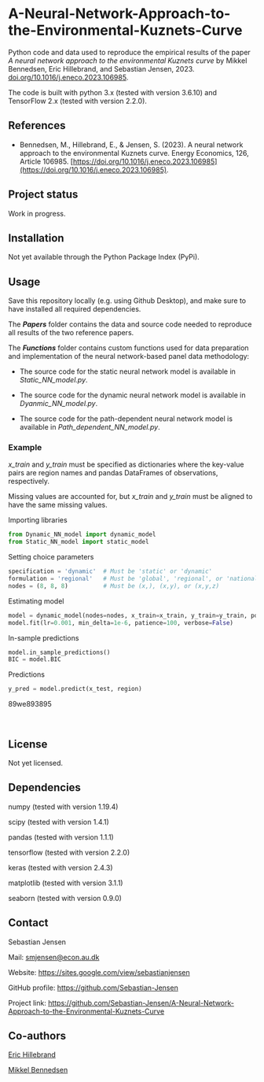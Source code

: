 # A-Neural-Network-Approach-to-the-Environmental-Kuznets-Curve
Python code and data used to reproduce the empirical results of the paper *A neural network approach to the environmental Kuznets curve* by Mikkel Bennedsen, Eric Hillebrand, and Sebastian Jensen, 2023. [doi.org/10.1016/j.eneco.2023.106985](https://doi.org/10.1016/j.eneco.2023.106985).

The code is built with python 3.x (tested with version 3.6.10) and TensorFlow 2.x (tested with version 2.2.0).


## References
* Bennedsen, M., Hillebrand, E., & Jensen, S. (2023). A neural network approach to the environmental Kuznets curve. Energy Economics, 126, Article 106985. [https://doi.org/10.1016/j.eneco.2023.106985](https://doi.org/10.1016/j.eneco.2023.106985).


## Project status
Work in progress.


## Installation
Not yet available through the Python Package Index (PyPi).


## Usage
Save this repository locally (e.g. using Github Desktop), and make sure to have installed all required dependencies. 

The ***Papers*** folder contains the data and source code needed to reproduce all results of the two reference papers.

The ***Functions*** folder contains custom functions used for data preparation and implementation of the neural network-based panel data methodology: 

* The source code for the static neural network model is available in _Static_NN_model.py_.

* The source code for the dynamic neural network model is available in _Dyanmic_NN_model.py_.

 * The source code for the path-dependent neural network model is available in _Path_dependent_NN_model.py_.


### Example

*x_train* and *y_train* must be specified as dictionaries where the key-value pairs are region names and pandas DataFrames of observations, respectively.

Missing values are accounted for, but *x_train* and *y_train* must be aligned to have the same missing values. 


Importing libraries
```python
from Dynamic_NN_model import dynamic_model
from Static_NN_model import static_model
```

Setting choice parameters
```python
specification = 'dynamic'  # Must be 'static' or 'dynamic'
formulation = 'regional'   # Must be 'global', 'regional', or 'national'
nodes = (8, 8, 8)          # Must be (x,), (x,y), or (x,y,z)
```

Estimating model
```python
model = dynamic_model(nodes=nodes, x_train=x_train, y_train=y_train, pop_train=pop_train, formulation=formulation)
model.fit(lr=0.001, min_delta=1e-6, patience=100, verbose=False)
```

In-sample predictions
```python
model.in_sample_predictions()
BIC = model.BIC
```

Predictions
```python
y_pred = model.predict(x_test, region)
```

89we893895
<p float="left">
  <img ![f_OECD_with_ben](https://github.com/Sebastian-Jensen/A-Neural-Network-Approach-to-the-Environmental-Kuznets-Curve/assets/81083641/00028194-eb20-40f1-a51d-c9ef248a5d56) width="100" />
  <img ![f_REF_with_ben](https://github.com/Sebastian-Jensen/A-Neural-Network-Approach-to-the-Environmental-Kuznets-Curve/assets/81083641/1ce31ed2-2366-44a6-b860-af4378430356) width="100" /> 
  <img ![f_Asia_with_ben](https://github.com/Sebastian-Jensen/A-Neural-Network-Approach-to-the-Environmental-Kuznets-Curve/assets/81083641/8ea1443f-efb7-4019-a88f-85d04313bcc3) width="100" />
  <img ![f_MAF_with_ben](https://github.com/Sebastian-Jensen/A-Neural-Network-Approach-to-the-Environmental-Kuznets-Curve/assets/81083641/4caf5c07-61c1-4c94-b852-013c959c5f20) width="100" />
  <img ![f_LAM_with_ben](https://github.com/Sebastian-Jensen/A-Neural-Network-Approach-to-the-Environmental-Kuznets-Curve/assets/81083641/1d3631bb-ec6d-4ba7-a3ec-a51f6d96b7ca) width="100" />
</p>


## License
Not yet licensed.


## Dependencies
numpy (tested with version 1.19.4)

scipy (tested with version 1.4.1)

pandas (tested with version 1.1.1)

tensorflow (tested with version 2.2.0)

keras (tested with version 2.4.3)

matplotlib (tested with version 3.1.1)

seaborn (tested with version 0.9.0)


## Contact
Sebastian Jensen

Mail: smjensen@econ.au.dk

Website: https://sites.google.com/view/sebastianjensen

GitHub profile: https://github.com/Sebastian-Jensen

Project link: https://github.com/Sebastian-Jensen/A-Neural-Network-Approach-to-the-Environmental-Kuznets-Curve


## Co-authors
[Eric Hillebrand](https://sites.google.com/site/erichillebrand)

[Mikkel Bennedsen](https://sites.google.com/site/mbennedsen/home)
